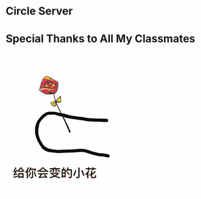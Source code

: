 # Circle Server
# Special Thanks to All My Classmates
![alt text](https://github.com/Murmurl912/Pinball/blob/master/unh.gif)
